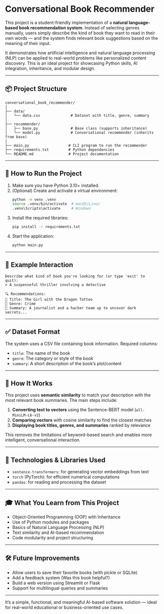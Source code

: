 # Conversational Book Recommender

This project is a student-friendly implementation of a **natural language-based book recommendation system**. Instead of selecting genres manually, users simply describe the kind of book they want to read in their own words — and the system finds relevant book suggestions based on the meaning of their input.

It demonstrates how artificial intelligence and natural language processing (NLP) can be applied to real-world problems like personalized content discovery. This is an ideal project for showcasing Python skills, AI integration, inheritance, and modular design.

---

## 📦 Project Structure
```
conversational_book_recommender/
│
├── data/
│   └── data.csv              # Dataset with title, genre, summary
│
├── recommender/
│   ├── base.py               # Base class (supports inheritance)
│   └── model.py              # Conversational recommender (inherits from base)
│
├── main.py                  # CLI program to run the recommender
├── requirements.txt         # Python dependencies
└── README.md                # Project documentation
```

---

## 🚀 How to Run the Project

1. Make sure you have Python 3.10+ installed.
2. (Optional) Create and activate a virtual environment:
   ```bash
   python -m venv .venv
   source .venv/bin/activate  # macOS/Linux
   .venv\Scripts\activate     # Windows
   ```
3. Install the required libraries:
   ```bash
   pip install -r requirements.txt
   ```
4. Start the application:
   ```bash
   python main.py
   ```

---

## 💬 Example Interaction
```
Describe what kind of book you're looking for (or type 'exit' to quit):
> A suspenseful thriller involving a detective

🔍 Recommendations:
📘 Title: The Girl with the Dragon Tattoo
📂 Genre: Crime
📝 Summary: A journalist and a hacker team up to uncover dark secrets...
```

---

## ✅ Dataset Format
The system uses a CSV file containing book information. Required columns:
- `title`: The name of the book
- `genre`: The category or style of the book
- `summary`: A short description of the book’s plot/content

---

## 🤖 How It Works
This project uses **semantic similarity** to match your description with the most relevant book summaries. The main steps include:
1. **Converting text to vectors** using the Sentence-BERT model (`all-MiniLM-L6-v2`)
2. **Comparing vectors** with cosine similarity to find the closest matches
3. **Displaying book titles, genres, and summaries** ranked by relevance

This removes the limitations of keyword-based search and enables more intelligent, conversational interaction.

---

## 🧠 Technologies & Libraries Used
- `sentence-transformers`: for generating vector embeddings from text
- `torch` (PyTorch): for efficient numerical computations
- `pandas`: for reading and processing the dataset

---

## 🎓 What You Learn from This Project
- Object-Oriented Programming (OOP) with Inheritance
- Use of Python modules and packages
- Basics of Natural Language Processing (NLP)
- Text similarity and AI-based recommendation
- Code modularity and project structuring

---

## 🛠️ Future Improvements
- Allow users to save their favorite books (with pickle or SQLite)
- Add a feedback system (Was this book helpful?)
- Build a web version using Streamlit or Flask
- Support for multilingual queries and summaries

---

It’s a simple, functional, and meaningful AI-based software solution — ideal for real-world educational or business-oriented use cases.
